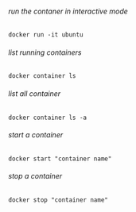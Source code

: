 ###### run the contaner in interactive mode
```
docker run -it ubuntu
```

###### list running containers
```
docker container ls
```

###### list all container
```
docker container ls -a
```

###### start a container
```
docker start "container name"
```

###### stop a container
```
docker stop "container name"
```
